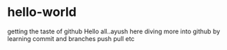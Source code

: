 # hello-world
getting the taste of github
Hello all..ayush here diving more into github by learning commit and branches push pull etc
